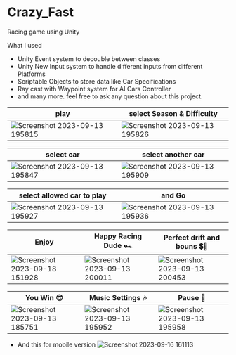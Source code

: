 # Crazy_Fast
 Racing game using Unity

 What I used
 - Unity Event system to decouble between classes
 - Unity New Input system to handle different inputs from different Platforms
 - Scriptable Objects to store data like Car Specifications
 - Ray cast with Waypoint system for AI Cars Controller
 - and many more. feel free to ask any question about this project.


| play               | select Season & Difficulty               |
| ---------------------- | ---------------------- |
| ![Screenshot 2023-09-13 195815](https://github.com/Abdullah165/Crazy_Fast/assets/63372032/2cc20526-82f6-44b6-9813-5f96a14333e1) |  ![Screenshot 2023-09-13 195826](https://github.com/Abdullah165/Crazy_Fast/assets/63372032/fd8f81d6-dec1-47c9-ad5a-6698a8fc9e82) |

| select car               | select another car           |
| ---------------------- | ---------------------- |
|![Screenshot 2023-09-13 195847](https://github.com/Abdullah165/Crazy_Fast/assets/63372032/38203562-cca3-456c-bd6b-d66edf0f8a1e) | ![Screenshot 2023-09-13 195909](https://github.com/Abdullah165/Crazy_Fast/assets/63372032/3c6250df-4086-43cc-80a8-897b35af3baf) |

| select allowed car to play               | and Go          |
| ---------------------- | ---------------------- |
|![Screenshot 2023-09-13 195927](https://github.com/Abdullah165/Crazy_Fast/assets/63372032/44cd2e9c-89fd-4228-b305-fdba348b1a02) |![Screenshot 2023-09-13 195936](https://github.com/Abdullah165/Crazy_Fast/assets/63372032/73391a27-941c-4359-894d-25057e824dfa) |

| Enjoy        | Happy Racing Dude 🏎️| Perfect drift and bouns 💲💸|
| ---------------------- | ---------------------- | --------------------------|
|![Screenshot 2023-09-18 151928](https://github.com/Abdullah165/Crazy_Fast/assets/63372032/84a5f1d0-0daa-4b3e-a11e-e48c2c7ff2da) |![Screenshot 2023-09-13 200011](https://github.com/Abdullah165/Crazy_Fast/assets/63372032/6eb09a8b-8f35-417d-a1aa-2b94518e7a9c) | ![Screenshot 2023-09-13 200453](https://github.com/Abdullah165/Crazy_Fast/assets/63372032/f3c313b7-1f19-42f7-8a6f-4d8b9e35f155) |



| You Win 😎        |  Music Settings 🎶 |Pause 🤨|
| ---------------------- | ---------------------- | --------------------------|
|![Screenshot 2023-09-13 185751](https://github.com/Abdullah165/Crazy_Fast/assets/63372032/5c9a4e5c-b7a7-4074-96df-33fa274c7e31) |![Screenshot 2023-09-13 195952](https://github.com/Abdullah165/Crazy_Fast/assets/63372032/f3029ed5-a485-4f46-b389-a81c2665cf5a) | ![Screenshot 2023-09-13 195958](https://github.com/Abdullah165/Crazy_Fast/assets/63372032/061f183e-ea32-4fd8-b542-3f3dbe48a1e0) |






- And this for mobile version
![Screenshot 2023-09-16 161113](https://github.com/Abdullah165/Crazy_Fast/assets/63372032/4bcccf3e-c8e3-4610-b0b5-5d6c5104c461)


